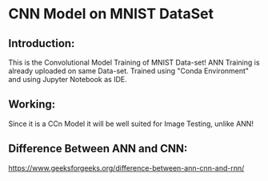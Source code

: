 # CNN Model on MNIST DataSet
## Introduction:
This is the Convolutional Model Training of MNIST Data-set! ANN Training is already uploaded on same Data-set. Trained using "Conda Environment" and using Jupyter Notebook as IDE.
## Working:
Since it is a CCn Model it will be well suited for Image Testing, unlike ANN!
## Difference Between ANN and CNN:
https://www.geeksforgeeks.org/difference-between-ann-cnn-and-rnn/

